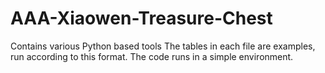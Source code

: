 # AAA-Xiaowen-Treasure-Chest
Contains various Python based tools
The tables in each file are examples, run according to this format. The code runs in a simple environment.
